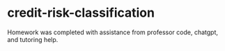 # credit-risk-classification

Homework was completed with assistance from professor code, chatgpt, and tutoring help. 

